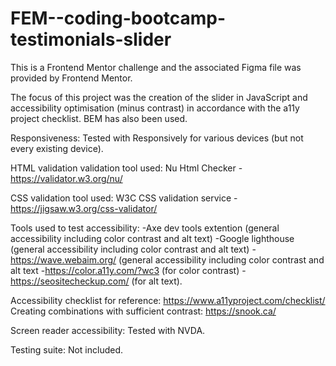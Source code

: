 # FEM--coding-bootcamp-testimonials-slider

This is a Frontend Mentor challenge and the associated Figma file was provided by Frontend Mentor.

The focus of this project was the creation of the slider in JavaScript and accessibility optimisation (minus contrast) in accordance with the a11y project checklist. BEM has also been used.

Responsiveness: Tested with Responsively for various devices (but not every existing device).

HTML validation validation tool used: Nu Html Checker - https://validator.w3.org/nu/

CSS validation tool used: W3C CSS validation service - https://jigsaw.w3.org/css-validator/

Tools used to test accessibility: -Axe dev tools extention (general accessibility including color contrast and alt text) -Google lighthouse (general accessibility including color contrast and alt text) -https://wave.webaim.org/ (general accessibility including color contrast and alt text -https://color.a11y.com/?wc3 (for color contrast) -https://seositecheckup.com/ (for alt text).

Accessibility checklist for reference: https://www.a11yproject.com/checklist/
Creating combinations with sufficient contrast: https://snook.ca/

Screen reader accessibility: Tested with NVDA.

Testing suite: Not included.
